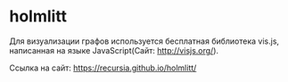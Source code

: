 # holmlitt
Для визуализации графов используется бесплатная библиотека vis.js, написанная на языке JavaScript(Сайт: http://visjs.org/).

Ссылка на сайт:
https://recursia.github.io/holmlitt/
